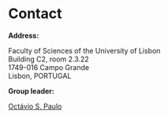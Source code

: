 Contact
=======

**Address:**

Faculty of Sciences of the University of Lisbon  
Building C2, room 2.3.22  
1749-016 Campo Grande  
Lisbon, PORTUGAL  

**Group leader:**

[Octávio S. Paulo](mailto:octavio.paulo@fc.ul.pt)
